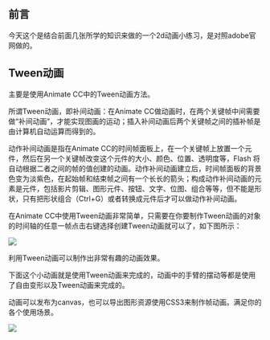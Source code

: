 ## 前言

今天这个是结合前面几张所学的知识来做的一个2d动画小练习，是对照adobe官网做的。

## Tween动画

主要是使用Animate CC中的Tween动画方法。

所谓Tween动画，即补间动画：在Animate CC做动画时，在两个关键帧中间需要做“补间动画”，才能实现图画的运动；插入补间动画后两个关键帧之间的插补帧是由计算机自动运算而得到的。

动作补间动画是指在Animate CC的时间帧面板上，在一个关键帧上放置一个元件，然后在另一个关键帧改变这个元件的大小、颜色、位置、透明度等，Flash 将自动根据二者之间的帧的值创建的动画。动作补间动画建立后，时间帧面板的背景色变为淡紫色，在起始帧和结束帧之间有一个长长的箭头；构成动作补间动画的元素是元件，包括影片剪辑、图形元件、按钮、文字、位图、组合等等，但不能是形状，只有把形状组合（Ctrl+G）或者转换成元件后才可以做动作补间动画。

在Animate CC中使用Tween动画非常简单，只需要在你要制作Tween动画的对象的时间轴的任意一帧点击右键选择创建Tween动画就可以了，如下图所示：

![](http://ww3.sinaimg.cn/large/0060lm7Tgw1f5oqv9zt7pj30cu0cgjt0.jpg)

利用Tween动画可以制作出非常有趣的动画效果。

下面这个小动画就是使用Tween动画来完成的，动画中的手臂的摆动等都是使用了自由变形以及Tween动画来完成的。

动画可以发布为canvas，也可以导出图形资源使用CSS3来制作帧动画。满足你的各个使用场景。

![](http://ww1.sinaimg.cn/large/0060lm7Tgw1f5oruod1v0g30ls0bm12r.gif)




